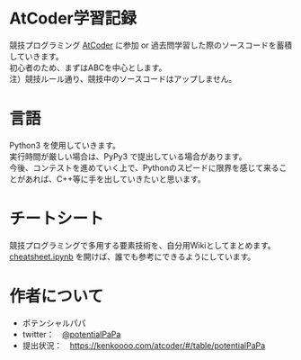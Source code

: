 # AtCoder学習記録
競技プログラミング [AtCoder](https://atcoder.jp/) に参加 or 過去問学習した際のソースコードを蓄積していきます。  
初心者のため、まずはABCを中心とします。  
注）競技ルール通り、競技中のソースコードはアップしません。

# 言語
Python3 を使用していきます。  
実行時間が厳しい場合は、PyPy3 で提出している場合があります。  
今後、コンテストを進めていく上で、Pythonのスピードに限界を感じて来ることがあれば、C++等に手を出していきたいと思います。

# チートシート
競技プログラミングで多用する要素技術を、自分用Wikiとしてまとめます。  
[cheatsheet.ipynb](https://github.com/potentialPaPa/AtCoder/blob/master/cheatsheat.ipynb) を開けば、誰でも参考にできるようにしています。

# 作者について
- ポテンシャルパパ
- twitter：　[@potentialPaPa](https://twitter.com/potentialPaPa)
- 提出状況：　https://kenkoooo.com/atcoder/#/table/potentialPaPa
